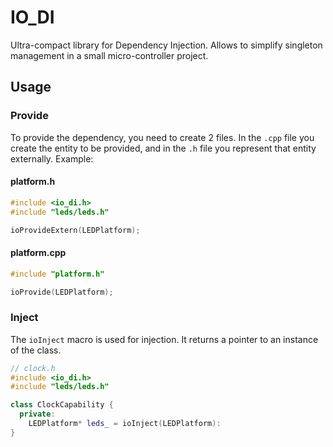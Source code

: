 # IO_DI

Ultra-compact library for Dependency Injection. Allows to simplify singleton management in a small micro-controller project.

## Usage

### Provide

To provide the dependency, you need to create 2 files. In the `.cpp` file you create the entity to be provided, and in the `.h` file you represent that entity externally. Example:

#### platform.h

```cpp
#include <io_di.h>
#include "leds/leds.h"

ioProvideExtern(LEDPlatform);
```

#### platform.cpp
```cpp
#include "platform.h"

ioProvide(LEDPlatform);
```

### Inject

The `ioInject` macro is used for injection. It returns a pointer to an instance of the class.

```cpp
// clock.h
#include <io_di.h>
#include "leds/leds.h"

class ClockCapability {
  private:
    LEDPlatform* leds_ = ioInject(LEDPlatform):
}
```
